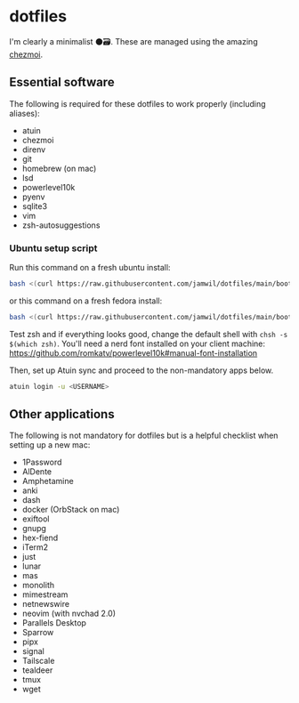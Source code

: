 # dotfiles

I'm clearly a minimalist ⚫️🗃. These are managed using the amazing
[chezmoi](https://www.chezmoi.io).

## Essential software

The following is required for these dotfiles to work properly (including
aliases):

- atuin
- chezmoi
- direnv
- git
- homebrew (on mac)
- lsd
- powerlevel10k
- pyenv
- sqlite3
- vim
- zsh-autosuggestions

### Ubuntu setup script

Run this command on a fresh ubuntu install:

```bash
bash <(curl https://raw.githubusercontent.com/jamwil/dotfiles/main/bootstrap-ubuntu.sh)
```

or this command on a fresh fedora install:

```bash
bash <(curl https://raw.githubusercontent.com/jamwil/dotfiles/main/bootstrap-fedora.sh)
```

Test zsh and if everything looks good, change the default shell with
`chsh -s $(which zsh)`. You'll need a nerd font installed on your client
machine: https://github.com/romkatv/powerlevel10k#manual-font-installation

Then, set up Atuin sync and proceed to the non-mandatory apps below.

```bash
atuin login -u <USERNAME>
```

## Other applications

The following is not mandatory for dotfiles but is a helpful checklist when
setting up a new mac:

- 1Password
- AlDente
- Amphetamine
- anki
- dash
- docker (OrbStack on mac)
- exiftool
- gnupg
- hex-fiend
- iTerm2
- just
- lunar
- mas
- monolith
- mimestream
- netnewswire
- neovim (with nvchad 2.0)
- Parallels Desktop
- Sparrow
- pipx
- signal
- Tailscale
- tealdeer
- tmux
- wget
